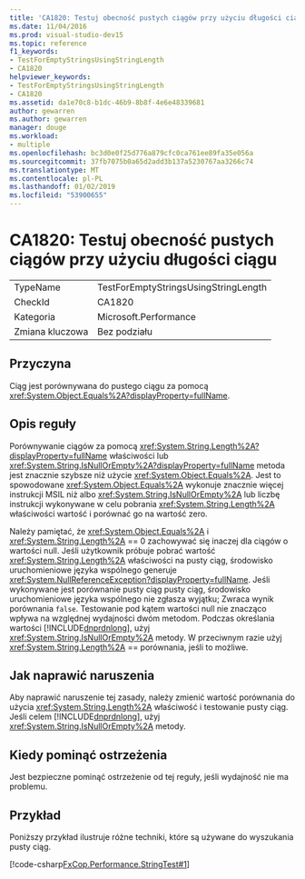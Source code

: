 ```yaml
---
title: 'CA1820: Testuj obecność pustych ciągów przy użyciu długości ciągu'
ms.date: 11/04/2016
ms.prod: visual-studio-dev15
ms.topic: reference
f1_keywords:
- TestForEmptyStringsUsingStringLength
- CA1820
helpviewer_keywords:
- TestForEmptyStringsUsingStringLength
- CA1820
ms.assetid: da1e70c8-b1dc-46b9-8b8f-4e6e48339681
author: gewarren
ms.author: gewarren
manager: douge
ms.workload:
- multiple
ms.openlocfilehash: bc3d0e0f25d776a879cfc0ca761ee89fa35e056a
ms.sourcegitcommit: 37fb7075b0a65d2add3b137a5230767aa3266c74
ms.translationtype: MT
ms.contentlocale: pl-PL
ms.lasthandoff: 01/02/2019
ms.locfileid: "53900655"
---
```

# <a name="ca1820-test-for-empty-strings-using-string-length"></a>CA1820: Testuj obecność pustych ciągów przy użyciu długości ciągu

|||
|-|-|
|TypeName|TestForEmptyStringsUsingStringLength|
|CheckId|CA1820|
|Kategoria|Microsoft.Performance|
|Zmiana kluczowa|Bez podziału|

## <a name="cause"></a>Przyczyna
 Ciąg jest porównywana do pustego ciągu za pomocą <xref:System.Object.Equals%2A?displayProperty=fullName>.

## <a name="rule-description"></a>Opis reguły
 Porównywanie ciągów za pomocą <xref:System.String.Length%2A?displayProperty=fullName> właściwości lub <xref:System.String.IsNullOrEmpty%2A?displayProperty=fullName> metoda jest znacznie szybsze niż użycie <xref:System.Object.Equals%2A>. Jest to spowodowane <xref:System.Object.Equals%2A> wykonuje znacznie więcej instrukcji MSIL niż albo <xref:System.String.IsNullOrEmpty%2A> lub liczbę instrukcji wykonywane w celu pobrania <xref:System.String.Length%2A> właściwości wartość i porównać go na wartość zero.

 Należy pamiętać, że <xref:System.Object.Equals%2A> i <xref:System.String.Length%2A> == 0 zachowywać się inaczej dla ciągów o wartości null. Jeśli użytkownik próbuje pobrać wartość <xref:System.String.Length%2A> właściwości na pusty ciąg, środowisko uruchomieniowe języka wspólnego generuje <xref:System.NullReferenceException?displayProperty=fullName>. Jeśli wykonywane jest porównanie pusty ciąg pusty ciąg, środowisko uruchomieniowe języka wspólnego nie zgłasza wyjątku; Zwraca wynik porównania `false`. Testowanie pod kątem wartości null nie znacząco wpływa na względnej wydajności dwóm metodom. Podczas określania wartości [!INCLUDE[dnprdnlong](../code-quality/includes/dnprdnlong_md.md)], użyj <xref:System.String.IsNullOrEmpty%2A> metody. W przeciwnym razie użyj <xref:System.String.Length%2A> == porównania, jeśli to możliwe.

## <a name="how-to-fix-violations"></a>Jak naprawić naruszenia
 Aby naprawić naruszenie tej zasady, należy zmienić wartość porównania do użycia <xref:System.String.Length%2A> właściwość i testowanie pusty ciąg. Jeśli celem [!INCLUDE[dnprdnlong](../code-quality/includes/dnprdnlong_md.md)], użyj <xref:System.String.IsNullOrEmpty%2A> metody.

## <a name="when-to-suppress-warnings"></a>Kiedy pominąć ostrzeżenia
 Jest bezpieczne pominąć ostrzeżenie od tej reguły, jeśli wydajność nie ma problemu.

## <a name="example"></a>Przykład
 Poniższy przykład ilustruje różne techniki, które są używane do wyszukania pusty ciąg.

 [!code-csharp[FxCop.Performance.StringTest#1](../code-quality/codesnippet/CSharp/ca1820-test-for-empty-strings-using-string-length_1.cs)]